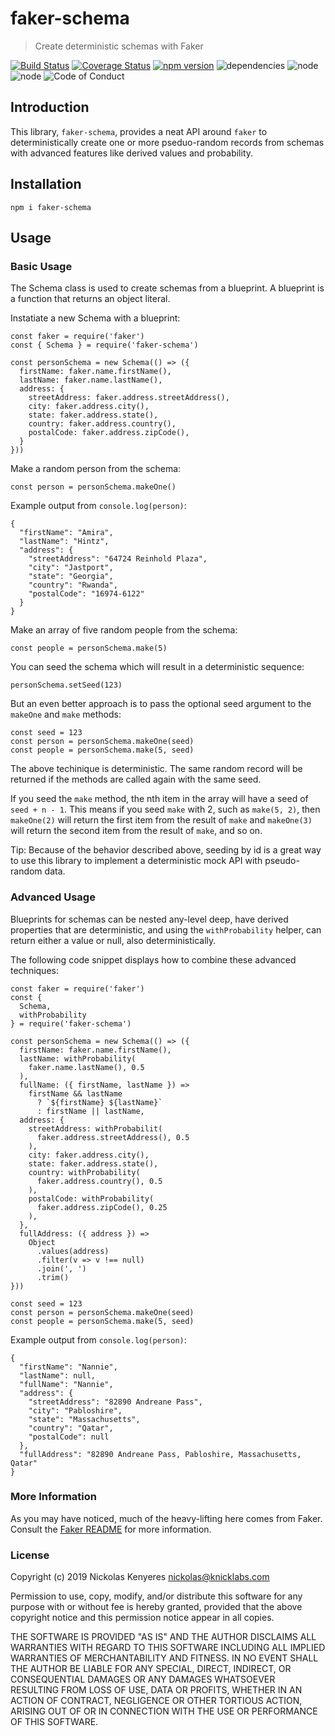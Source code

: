 # faker-schema

> Create deterministic schemas with Faker

[![Build Status](https://travis-ci.org/knicklabs/faker-schema.svg?branch=master)](https://travis-ci.org/knicklabs/faker-schema)
[![Coverage Status](https://coveralls.io/repos/github/knicklabs/faker-schema/badge.svg)](https://coveralls.io/github/knicklabs/faker-schema)
[![npm version](https://badge.fury.io/js/faker-schema.svg)](https://badge.fury.io/js/faker-schema)
![dependencies](https://david-dm.org/knicklabs/faker-schema.svg)
![node](https://img.shields.io/badge/node-12x-blue.svg)
![node](https://img.shields.io/badge/node-10x-blue.svg)
![Code of Conduct](https://img.shields.io/badge/%E2%88%9A-Code%20of%20Conduct-purple.svg)

## Introduction

This library, `faker-schema`, provides a neat API around `faker` to deterministically create one or more pseduo-random records from schemas with advanced features like derived values and probability.

## Installation

```
npm i faker-schema
```

## Usage

### Basic Usage

The Schema class is used to create schemas from a blueprint. A blueprint is a function that returns an object literal.

Instatiate a new Schema with a blueprint:

```
const faker = require('faker')
const { Schema } = require('faker-schema')

const personSchema = new Schema(() => ({
  firstName: faker.name.firstName(),
  lastName: faker.name.lastName(),
  address: {
    streetAddress: faker.address.streetAddress(),
    city: faker.address.city(),
    state: faker.address.state(),
    country: faker.address.country(),
    postalCode: faker.address.zipCode(),
  }
}))
```

Make a random person from the schema:

```
const person = personSchema.makeOne()
```

Example output from `console.log(person)`:

```
{
  "firstName": "Amira",
  "lastName": "Hintz",
  "address": {
    "streetAddress": "64724 Reinhold Plaza",
    "city": "Jastport",
    "state": "Georgia",
    "country": "Rwanda",
    "postalCode": "16974-6122"
  }
} 
```

Make an array of five random people from the schema:

```
const people = personSchema.make(5)
```

You can seed the schema which will result in a deterministic sequence:

```
personSchema.setSeed(123)
```

But an even better approach is to pass the optional seed argument to the
`makeOne` and `make` methods:

```
const seed = 123
const person = personSchema.makeOne(seed)
const people = personSchema.make(5, seed)
```

The above techinique is deterministic. The same random record will be returned if the methods are called again with the same seed.

If you seed the `make` method, the nth item in the array will have a seed of `seed + n - 1`. This means if you seed `make` with 2, such as `make(5, 2)`, then `makeOne(2)` will return the first item from the result of `make` and `makeOne(3)` will return the second item from the result of `make`, and so on.

Tip: Because of the behavior described above, seeding by id is a great way to use this library to implement a deterministic mock API with pseudo-random data.

### Advanced Usage

Blueprints for schemas can be nested any-level deep, have derived properties that are deterministic, and using the `withProbability` helper, can return either a value or null, also deterministically.

The following code snippet displays how to combine these advanced techniques:

```
const faker = require('faker')
const { 
  Schema, 
  withProbability 
} = require('faker-schema')

const personSchema = new Schema(() => ({
  firstName: faker.name.firstName(),
  lastName: withProbability(
    faker.name.lastName(), 0.5
  ),
  fullName: ({ firstName, lastName }) =>
    firstName && lastName
      ? `${firstName} ${lastName}`
      : firstName || lastName,
  address: {
    streetAddress: withProbabilit(
      faker.address.streetAddress(), 0.5
    ),
    city: faker.address.city(),
    state: faker.address.state(),
    country: withProbability(
      faker.address.country(), 0.5
    ),
    postalCode: withProbability(
      faker.address.zipCode(), 0.25
    ),
  },
  fullAddress: ({ address }) =>
    Object
      .values(address)
      .filter(v => v !== null)
      .join(', ')
      .trim()
}))

const seed = 123
const person = personSchema.makeOne(seed)
const people = personSchema.make(5, seed)
```

Example output from `console.log(person)`:

```
{
  "firstName": "Nannie",
  "lastName": null,
  "fullName": "Nannie",
  "address": {
    "streetAddress": "82890 Andreane Pass",
    "city": "Pabloshire",
    "state": "Massachusetts",
    "country": "Qatar",
    "postalCode": null 
  },
  "fullAddress": "82890 Andreane Pass, Pabloshire, Massachusetts, Qatar"
}
```

### More Information

As you may have noticed, much of the heavy-lifting here comes from Faker. Consult the [Faker README](https://github.com/marak/Faker.js/) for more information.

### License

Copyright (c) 2019 Nickolas Kenyeres 
nickolas@knicklabs.com

Permission to use, copy, modify, and/or distribute this software for any purpose with or without fee is hereby granted, provided that the above copyright notice and this permission notice appear in all copies.

THE SOFTWARE IS PROVIDED "AS IS" AND THE AUTHOR DISCLAIMS ALL WARRANTIES WITH REGARD TO THIS SOFTWARE INCLUDING ALL IMPLIED WARRANTIES OF MERCHANTABILITY AND FITNESS. IN NO EVENT SHALL THE AUTHOR BE LIABLE FOR ANY SPECIAL, DIRECT, INDIRECT, OR CONSEQUENTIAL DAMAGES OR ANY DAMAGES WHATSOEVER RESULTING FROM LOSS OF USE, DATA OR PROFITS, WHETHER IN AN ACTION OF CONTRACT, NEGLIGENCE OR OTHER TORTIOUS ACTION, ARISING OUT OF OR IN CONNECTION WITH THE USE OR PERFORMANCE OF THIS SOFTWARE.
